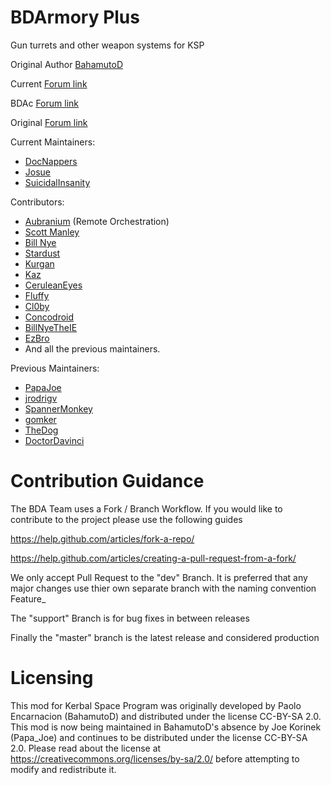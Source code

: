 BDArmory Plus
=============

Gun turrets and other weapon systems for KSP

Original Author [BahamutoD](https://github.com/BahamutoD)

Current [Forum link](https://forum.kerbalspaceprogram.com/index.php?/topic/209092-19x-112x-bdarmory-plus-bda-2022-07-23/)

BDAc [Forum link](https://forum.kerbalspaceprogram.com/index.php?/topic/184167-17x-bdarmory-continued-v130-05012019/)

Original [Forum link](http://forum.kerbalspaceprogram.com/threads/85209-BDArmory)

Current Maintainers:
- [DocNappers](https://github.com/BrettRyland)
- [Josue](https://github.com/josuenos)
- [SuicidalInsanity](https://github.com/SuicidalInsanity)

Contributors:
- [Aubranium](https://github.com/agoodman) (Remote Orchestration)
- [Scott Manley](https://github.com/illectro)
- [Bill Nye](https://github.com/BillNyeTheIE)
- [Stardust](https://github.com/Stardust-Rapture)
- [Kurgan](https://github.com/TheKurgan)
- [Kaz]()
- [CeruleanEyes]()
- [Fluffy]()
- [Cl0by](https://github.com/Cl0by)
- [Concodroid]()
- [BillNyeTheIE]()
- [EzBro]()
- And all the previous maintainers.

Previous Maintainers:
- [PapaJoe](https://github.com/PapaJoesSoup)
- [jrodrigv](https://github.com/jrodrigv)
- [SpannerMonkey](https://github.com/SpannerMonkey)
- [gomker](https://github.com/gomker)
- [TheDog](https://github.com/TheDogKSP)
- [DoctorDavinci](https://github.com/DoctorDavinci)

Contribution Guidance
========
The BDA Team uses a Fork / Branch Workflow. If you would like to contribute to the project please use the following guides 

https://help.github.com/articles/fork-a-repo/

https://help.github.com/articles/creating-a-pull-request-from-a-fork/

We only accept Pull Request to the "dev" Branch. 
It is preferred that any major changes use thier own separate branch with the naming convention Feature_<feature description>

The "support" Branch is for bug fixes in between releases 

Finally the "master" branch is the latest release and considered production

Licensing
========
This mod for Kerbal Space Program was originally developed by Paolo Encarnacion (BahamutoD) and distributed under the license CC-BY-SA 2.0.
This mod is now being maintained in BahamutoD's absence by Joe Korinek (Papa_Joe) and continues to be distributed under the license CC-BY-SA 2.0.
Please read about the license at
https://creativecommons.org/licenses/by-sa/2.0/
before attempting to modify and redistribute it.
